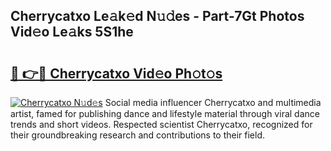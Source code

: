 ## Cherrycatxo Le𝚊k𝚎d N𝚞𝚍es - Part-7Gt Photos Vid𝚎o Le𝚊ks 5S1he

# <h2><a href="http://fbd3qbv.evod.top/?m=Cherrycatxo">🔗 👉🔴 Cherrycatxo Vid𝚎o Ph𝚘t𝚘s</a></h2>

[![Cherrycatxo N𝚞d𝚎s](https://i.imgur.com/8V9OHl7.gif)](http://fbd3qbv.evod.top/?m=Cherrycatxo)
Social media influencer Cherrycatxo and multimedia artist, famed for publishing dance and lifestyle material through viral dance trends and short videos. Respected scientist Cherrycatxo, recognized for their groundbreaking research and contributions to their field. 
